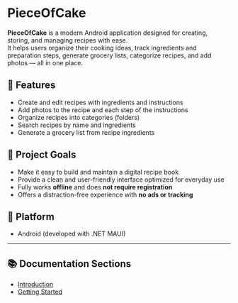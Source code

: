 # PieceOfCake

**PieceOfCake** is a modern Android application designed for creating, storing, and managing recipes with ease.  
It helps users organize their cooking ideas, track ingredients and preparation steps, generate grocery lists, categorize recipes, and add photos — all in one place.

## 🔧 Features

- Create and edit recipes with ingredients and instructions
- Add photos to the recipe and each step of the instructions
- Organize recipes into categories (folders)
- Search recipes by name and ingredients
- Generate a grocery list from recipe ingredients

## 🚀 Project Goals

- Make it easy to build and maintain a digital recipe book
- Provide a clean and user-friendly interface optimized for everyday use
- Fully works **offline** and does **not require registration**
- Offers a distraction-free experience with **no ads or tracking**

## 📱 Platform

- Android (developed with .NET MAUI)

---

## 📚 Documentation Sections

- [Introduction](intro.md)
- [Getting Started](usage.md)

